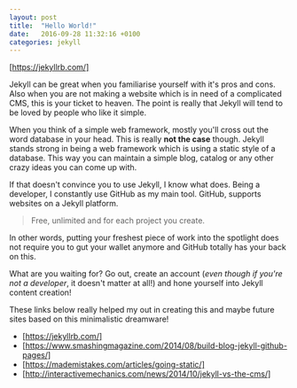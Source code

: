 ```yaml
---
layout: post
title:  "Hello World!"
date:   2016-09-28 11:32:16 +0100
categories: jekyll
---
```

[https://jekyllrb.com/]

Jekyll can be great when you familiarise yourself with it's pros and cons. 
Also when you are not making a website which is in need of a complicated CMS, 
this is your ticket to heaven. The point is really that Jekyll will tend to 
be loved by people who like it simple.

When you think of a simple web framework, mostly you'll cross out the word 
database in your head. This is really **not the case** though. 
Jekyll stands strong in being a web framework which is using a static style 
of a database. This way you can maintain a simple blog, catalog or any other 
crazy ideas you can come up with.

If that doesn't convince you to use Jekyll, I know what does.
Being a developer, I constantly use GitHub as my main tool.
GitHub, supports websites on a Jekyll platform.

>Free, unlimited and for each project you create.

In other words, putting your freshest piece of work into the spotlight
does not require you to gut your wallet anymore and GitHub totally
has your back on this.

What are you waiting for? Go out, create an account (*even though if you're
not a developer*, it doesn't matter at all!) and hone yourself into Jekyll
content creation!

These links below really helped my out in creating this and maybe
future sites based on this minimalistic dreamware!
- [https://jekyllrb.com/]
- [https://www.smashingmagazine.com/2014/08/build-blog-jekyll-github-pages/]
- [https://mademistakes.com/articles/going-static/]
- [http://interactivemechanics.com/news/2014/10/jekyll-vs-the-cms/]
